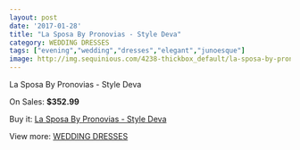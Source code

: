 ```yaml
---
layout: post
date: '2017-01-28'
title: "La Sposa By Pronovias - Style Deva"
category: WEDDING DRESSES
tags: ["evening","wedding","dresses","elegant","junoesque"]
image: http://img.sequinious.com/4238-thickbox_default/la-sposa-by-pronovias-style-deva.jpg
---
```

La Sposa By Pronovias - Style Deva

On Sales: **$352.99**
<a href="https://www.sequinious.com/wedding-dresses/1724-la-sposa-by-pronovias-style-deva.html"><amp-img layout="responsive" width="600" height="600" src="//img.sequinious.com/4238-thickbox_default/la-sposa-by-pronovias-style-deva.jpg" alt="La Sposa By Pronovias - Style Deva 0" /></a>

Buy it: [La Sposa By Pronovias - Style Deva](https://www.sequinious.com/wedding-dresses/1724-la-sposa-by-pronovias-style-deva.html "La Sposa By Pronovias - Style Deva")

View more: [WEDDING DRESSES](https://www.sequinious.com/2-wedding-dresses "WEDDING DRESSES")